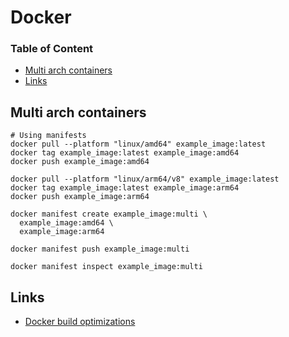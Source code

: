 # Docker

### Table of Content
* [Multi arch containers](#multi-arch-containers)
* [Links](#links)

## Multi arch containers
```
# Using manifests
docker pull --platform "linux/amd64" example_image:latest
docker tag example_image:latest example_image:amd64
docker push example_image:amd64

docker pull --platform "linux/arm64/v8" example_image:latest
docker tag example_image:latest example_image:arm64
docker push example_image:arm64

docker manifest create example_image:multi \
  example_image:amd64 \
  example_image:arm64

docker manifest push example_image:multi

docker manifest inspect example_image:multi
```

## Links

* [Docker build optimizations](https://www.augmentedmind.de/2022/02/06/optimize-docker-image-size/)
